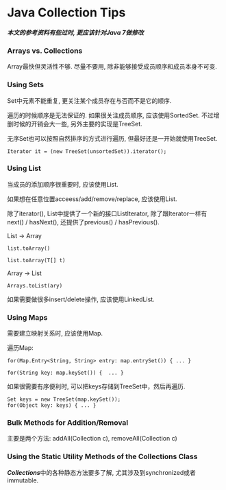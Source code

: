 # Java Collection Tips

___本文的参考资料有些过时, 更应该针对Java 7做修改___


### Arrays vs. Collections

Array最快但灵活性不够. 尽量不要用, 除非能够接受成员顺序和成员本身不可变.

### Using Sets

Set中元素不能重复, 更关注某个成员存在与否而不是它的顺序.

遍历的时候顺序是无法保证的. 如果很关注成员顺序, 应该使用SortedSet. 不过增删时候的开销会大一些, 另外主要的实现是TreeSet.

无序Set也可以按照自然排序的方式进行遍历, 但最好还是一开始就使用TreeSet.

`Iterator it = (new TreeSet(unsortedSet)).iterator();`

### Using List

当成员的添加顺序很重要时, 应该使用List.

如果想在任意位置acceess/add/remove/replace, 应该使用List.

除了iterator(), List中提供了一个新的接口ListIterator, 除了跟Iterator一样有next() / hasNext(), 还提供了previous() / hasPrevious().

List -> Array

  ```
  list.toArray()
  ```

  ```
  list.toArray(T[] t)
  ```

Array -> List

  ```
  Arrays.toList(ary)
  ```

如果需要做很多insert/delete操作, 应该使用LinkedList.

### Using Maps

需要建立映射关系时, 应该使用Map.

遍历Map:

  ```
  for(Map.Entry<String, String> entry: map.entrySet()) { ... }
  ```

  ```
  for(String key: map.keySet()) {  ... }
  ```

如果很需要有序便利时, 可以把keys存储到TreeSet中，然后再遍历.

  ```
  Set keys = new TreeSet(map.keySet());
  for(Object key: keys) { ... }
  ```

### Bulk Methods for Addition/Removal

主要是两个方法: addAll(Collection c), removeAll(Collection c)


### Using the Static Utility Methods of the Collections Class

***Collections***中的各种静态方法要多了解, 尤其涉及到synchronized或者immutable.